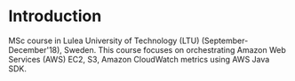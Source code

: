 # Introduction
MSc course in Lulea University of Technology (LTU) (September-December'18), Sweden.
This course focuses on orchestrating Amazon Web Services (AWS) EC2, S3, Amazon CloudWatch metrics using AWS Java SDK.
